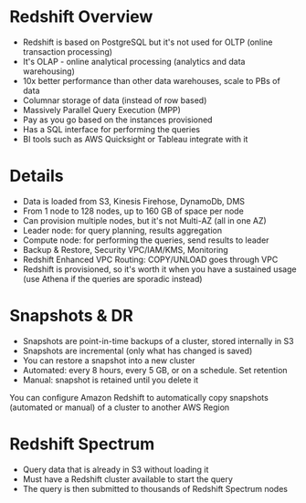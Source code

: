 #  Redshift Overview

- Redshift is based on PostgreSQL but it's not used for OLTP (online transaction processing)
- It's OLAP - online analytical processing (analytics and data warehousing)
- 10x better performance than other data warehouses, scale to PBs of data
- Columnar storage of data (instead of row based)
- Massively Parallel Query Execution (MPP)
- Pay as you go based on the instances provisioned
- Has a SQL interface for performing the queries
- BI tools such as AWS Quicksight or Tableau integrate with it

# Details

- Data is loaded from S3, Kinesis Firehose, DynamoDb, DMS
- From 1 node to 128 nodes, up to 160 GB of space per node
- Can provision multiple nodes, but it's not Multi-AZ (all in one AZ)
- Leader node: for query planning, results aggregation
- Compute node: for performing the queries, send results to leader
- Backup & Restore, Security VPC/IAM/KMS, Monitoring
- Redshift Enhanced VPC Routing: COPY/UNLOAD goes through VPC
- Redshift is provisioned, so it's worth it when you have a sustained usage (use Athena if the queries are sporadic instead)

# Snapshots & DR

- Snapshots are point-in-time backups of a cluster, stored internally in S3
- Snapshots are incremental (only what has changed is saved)
- You can restore a snapshot into a new cluster
- Automated: every 8 hours, every 5 GB, or on a schedule. Set retention
- Manual: snapshot is retained until you delete it

You can configure Amazon Redshift to automatically copy snapshots (automated or manual) of a cluster to another AWS Region

# Redshift Spectrum

- Query data that is already in S3 without loading it
- Must have a Redshift cluster available to start the query
- The query is then submitted to thousands of Redshift Spectrum nodes

